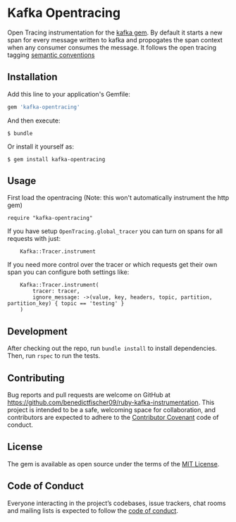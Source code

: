 # Kafka Opentracing

Open Tracing instrumentation for the [kafka gem](https://github.com/zendesk/ruby-kafka). By default it starts a new span for every message written to kafka and propogates the span context when any consumer consumes the message. It follows the open tracing tagging [semantic conventions](https://opentracing.io/specification/conventions)

## Installation

Add this line to your application's Gemfile:

```ruby
gem 'kafka-opentracing'
```

And then execute:

    $ bundle

Or install it yourself as:

    $ gem install kafka-opentracing

## Usage
First load the opentracing (Note: this won't automatically instrument the http gem)
```
require "kafka-opentracing"
```

If you have setup `OpenTracing.global_tracer` you can turn on spans for all requests with just:
```
    Kafka::Tracer.instrument
```

If you need more control over the tracer or which requests get their own span you can configure both settings like:
```
    Kafka::Tracer.instrument(
        tracer: tracer,
        ignore_message: ->(value, key, headers, topic, partition, partition_key) { topic == 'testing' }
    )
```

## Development

After checking out the repo, run `bundle install` to install dependencies. Then, run `rspec` to run the tests.

## Contributing

Bug reports and pull requests are welcome on GitHub at https://github.com/benedictfischer09/ruby-kafka-instrumentation. This project is intended to be a safe, welcoming space for collaboration, and contributors are expected to adhere to the [Contributor Covenant](http://contributor-covenant.org) code of conduct.

## License

The gem is available as open source under the terms of the [MIT License](https://opensource.org/licenses/MIT).

## Code of Conduct

Everyone interacting in the project’s codebases, issue trackers, chat rooms and mailing lists is expected to follow the [code of conduct](https://github.com/benedictfischer09/ruby-kafka-instrumentation/blob/master/CODE_OF_CONDUCT.md).
